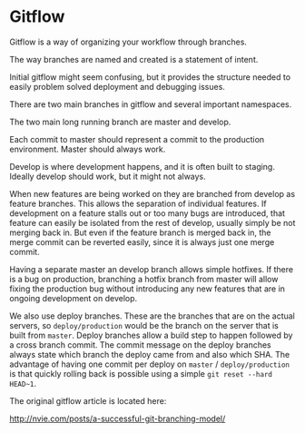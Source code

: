 # Gitflow

Gitflow is a way of organizing your workflow through branches.

The way branches are named and created is a statement of intent.

Initial gitflow might seem confusing, but it provides the structure needed to
easily problem solved deployment and debugging issues.

There are two main branches in gitflow and several important namespaces.

The two main long running branch are master and develop.

Each commit to master should represent a commit to the production environment. Master should always work.

Develop is where development happens, and it is often built to staging. Ideally develop should work, but it might not always. 

When new features are being worked on they are branched from develop as feature branches. This allows the separation of 
individual features. If development on a feature stalls out or too many bugs are introduced, that feature can easily be 
isolated from the rest of develop, usually simply be not merging back in. But even if the feature branch is merged back in,
the merge commit can be reverted easily, since it is always just one merge commit.

Having a separate master an develop branch allows simple hotfixes. If there is a bug on production, branching a hotfix branch
from master will allow fixing the production bug without introducing any new features that are in ongoing development on develop.

We also use deploy branches. These are the branches that are on the actual servers, so `deploy/production` would be the branch on
the server that is built from `master`. Deploy branches allow a build step to happen followed by a cross branch commit. The 
commit message on the deploy branches always state which branch the deploy came from and also which SHA. The advantage of
having one commit per deploy on `master` / `deploy/production` is that quickly rolling back is possible using a simple `git reset --hard HEAD~1`.

The original gitflow article is located here:

http://nvie.com/posts/a-successful-git-branching-model/
